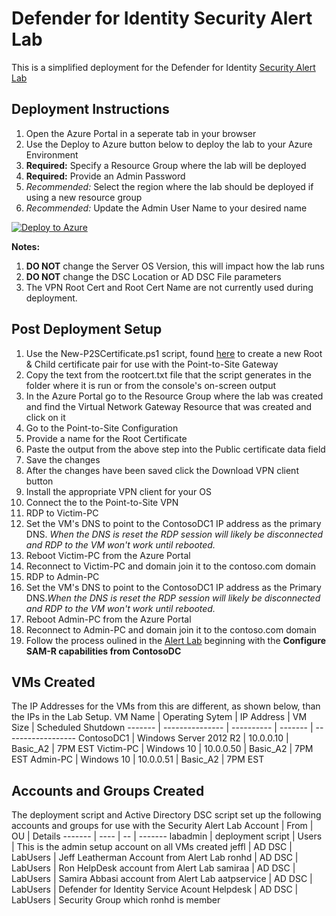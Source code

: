 # Defender for Identity Security Alert Lab
This is a simplified deployment for the Defender for Identity [Security Alert Lab](https://docs.microsoft.com/en-us/defender-for-identity/playbook-lab-overview)

## Deployment Instructions
1. Open the Azure Portal in a seperate tab in your browser
1. Use the Deploy to Azure button below to deploy the lab to your Azure Environment
  1. **Required:** Specify a Resource Group where the lab will be deployed
  1. **Required:** Provide an Admin Password
  1. *Recommended:* Select the region where the lab should be deployed if using a new resource group
  1. *Recommended:* Update the Admin User Name to your desired name

[![Deploy to Azure](https://aka.ms/deploytoazurebutton)](https://portal.azure.com/#create/Microsoft.Template/uri/https%3A%2F%2Fraw.githubusercontent.com%2Fdmcwee%2Fidamlab%2Fmaster%2FAzATP_Lab%2Fazuredeploy.json)

**Notes:** 
1. **DO NOT** change the Server OS Version, this will impact how the lab runs
1. **DO NOT** change the DSC Location or AD DSC File parameters
1. The VPN Root Cert and Root Cert Name are not currently used during deployment.

## Post Deployment Setup
1. Use the New-P2SCertificate.ps1 script, found [here](https://raw.githubusercontent.com/dmcwee/idamlab/master/PowershellScripts/New-P2SCertificate.ps1) to create a new Root & Child certificate pair for use with the Point-to-Site Gateway
  1. Copy the text from the rootcert.txt file that the script generates in the folder where it is run or from the console's on-screen output
1. In the Azure Portal go to the Resource Group where the lab was created and find the Virtual Network Gateway Resource that was created and click on it
  1. Go to the Point-to-Site Configuration
  1. Provide a name for the Root Certificate
  1. Paste the output from the above step into the Public certificate data field
  1. Save the changes
  1. After the changes have been saved click the Download VPN client button
1. Install the appropriate VPN client for your OS
1. Connect the to the Point-to-Site VPN
1. RDP to Victim-PC 
  1. Set the VM's DNS to point to the ContosoDC1 IP address as the primary DNS. *When the DNS is reset the RDP session will likely be disconnected and RDP to the VM won't work until rebooted.*
  1. Reboot Victim-PC from the Azure Portal
  1. Reconnect to Victim-PC and domain join it to the contoso.com domain
1. RDP to Admin-PC
  1. Set the VM's DNS to point to the ContosoDC1 IP address as the Primary DNS.*When the DNS is reset the RDP session will likely be disconnected and RDP to the VM won't work until rebooted.*
  1. Reboot Admin-PC from the Azure Portal
  1. Reconnect to Admin-PC and domain join it to the contoso.com domain
1. Follow the process oulined in the [Alert Lab](https://docs.microsoft.com/en-us/defender-for-identity/playbook-setup-lab#-base-lab-environment) beginning with the **Configure SAM-R capabilities from ContosoDC**

## VMs Created
The IP Addresses for the VMs from this are different, as shown below, than the IPs in the Lab Setup.
VM Name | Operating Sytem | IP Address | VM Size | Scheduled Shutdown
------- | --------------- | ---------- | ------- | ------------------
ContosoDC1 | Windows Server 2012 R2 | 10.0.0.10 | Basic_A2 | 7PM EST
Victim-PC | Windows 10 | 10.0.0.50 | Basic_A2 | 7PM EST
Admin-PC | Windows 10 | 10.0.0.51 | Basic_A2 | 7PM EST

## Accounts and Groups Created
The deployment script and Active Directory DSC script set up the following accounts and groups for use with the Security Alert Lab
Account | From | OU | Details
------- | ---- | -- | -------
labadmin | deployment script | Users | This is the admin setup account on all VMs created
jeffl | AD DSC | LabUsers | Jeff Leatherman Account from Alert Lab
ronhd | AD DSC | LabUsers | Ron HelpDesk account from Alert Lab
samiraa | AD DSC | LabUsers | Samira Abbasi account from Alert Lab
aatpservice | AD DSC | LabUsers | Defender for Identity Service Acount
Helpdesk | AD DSC | LabUsers | Security Group which ronhd is member